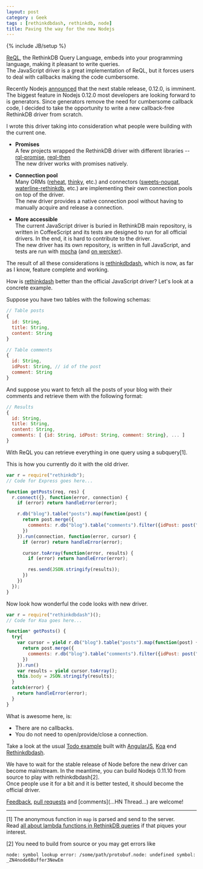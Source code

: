 ```yaml
---
layout: post
category : Geek
tags : [rethinkdbdash, rethinkdb, node]
title: Paving the way for the new Nodejs
---
```

{% include JB/setup %}

[ReQL](http://rethinkdb.com/docs/introduction-to-reql/),
the RethinkDB Query Language, embeds into your programming
language, making it pleasant to write queries.  
The JavaScript driver is a great implementation of ReQL, but it forces users to deal
with callbacks making the code cumbersome.

Recently Nodejs [announced](http://blog.nodejs.org/2014/01/16/nodejs-road-ahead/) that
the next stable release, 0.12.0, is imminent. The biggest feature in Nodejs 0.12.0 most
developers are looking forward to is generators. Since generators remove the need for
cumbersome callback code, I decided to take the opportunity to write a new callback-free
RethinkDB driver from scratch.

I wrote this driver taking into consideration what people were building with the
current one.

- __Promises__  
A few projects wrapped the RethinkDB driver with different libraries --
[rql-promise](https://npmjs.org/package/rql-promise),
[reql-then](https://npmjs.org/package/reql-then)  
The new driver works with promises natively.

- __Connection pool__  
Many ORMs ([reheat](https://npmjs.org/package/reheat),
[thinky](https://npmjs.org/package/thinky), etc.) and connectors
([sweets-nougat](https://npmjs.org/package/sweets-nougat),
[waterline-rethinkdb](https://npmjs.org/package/waterline-rethinkdb), etc.)
are implementing their own connection pools on top of the driver.  
The new driver provides a native connection pool without having to manually acquire and
release a connection.

- __More accessible__  
The current JavaScript driver is buried in RethinkDB main repository, is written in
CoffeeScript and its tests are designed to run for all official drivers. In the end, it
is hard to contribute to the driver.  
The new driver has its own repository, is written in full JavaScript, and tests are run
with [mocha](http://visionmedia.github.io/mocha/)
(and [on wercker](https://app.wercker.com/#applications/52dffe8ba4acb3ef16010ef8)).


The result of all these considerations is
[rethinkdbdash](https://github.com/neumino/rethinkdbdash), which is now, as far as I
know, feature complete and working.  


How is [rethinkdash](https://github.com/neumino/rethinkdbdash) better than the official
JavaScript driver? Let's look at a concrete example.  

Suppose you have two tables with the following schemas:

```js
// Table posts
{
  id: String,
  title: String,
  content: String
}

// Table comments
{
  id: String,
  idPost: String, // id of the post
  comment: String
}
```

And suppose you want to fetch all the posts of your blog with their comments and retrieve
them with the following format:

```js
// Results
{
  id: String,
  title: String,
  content: String,
  comments: [ {id: String, idPost: String, comment: String}, ... ]
}
```

With ReQL you can retrieve everything in one query using a subquery[1].

This is how you currently do it with the old driver.

```js
var r = require("rethinkdb");
// Code for Express goes here...

function getPosts(req, res) {
  r.connect({}, function(error, connection) {
    if (error) return handleError(error);

    r.db("blog").table("posts").map(function(post) {
      return post.merge({
        comments: r.db("blog").table("comments").filter({idPost: post("id")}).coerceTo("array")
      })
    }).run(connection, function(error, cursor) {
      if (error) return handleError(error);

      cursor.toArray(function(error, results) {
        if (error) return handleError(error);

        res.send(JSON.stringify(results));
      })
    })
  });
}
```

Now look how wonderful the code looks with new driver.

```js
var r = require("rethinkdbdash")();
// Code for Koa goes here...

function* getPosts() {
  try{
    var cursor = yield r.db("blog").table("posts").map(function(post) {
      return post.merge({
        comments: r.db("blog").table("comments").filter({idPost: post("id")}).coerceTo("array")
      })
    }).run()
    var results = yield cursor.toArray();
    this.body = JSON.stringify(results);
  }
  catch(error) {
    return handleError(error);
  }
}
```
What is awesome here, is:

- There are no callbacks.
- You do not need to open/provide/close a connection.

Take a look at the usual
[Todo example](https://github.com/neumino/rethinkdbdash-examples/tree/master/todo)
built with [AngularJS](http://angularjs.org/), [Koa](https://github.com/koajs/koa)
end [Rethinkdbdash](https://github.com/neumino/rethinkdbdash).

We have to wait for the stable release of Node before the new driver can become
mainstream. In the meantime, you can build Nodejs 0.11.10 from source to play with
rethinkdbdash[2].  
Once people use it for a bit and it is better tested, it should become the official driver.


[Feedback](https://twitter.com/neumino),
[pull requests](https://github.com/neumino/rethinkdbdash/pulls)
and [comments](...HN Thread...) are welcome!  


------------

[1] The anonymous function in `map` is parsed and send to the server.  
Read [all about lambda functions in RethinkDB queries](http://www.rethinkdb.com/blog/lambda-functions/)
if that piques your interest.  

[2] You need to build from source or you may get errors like

```
node: symbol lookup error: /some/path/protobuf.node: undefined symbol: _ZN4node6Buffer3NewEm
```

